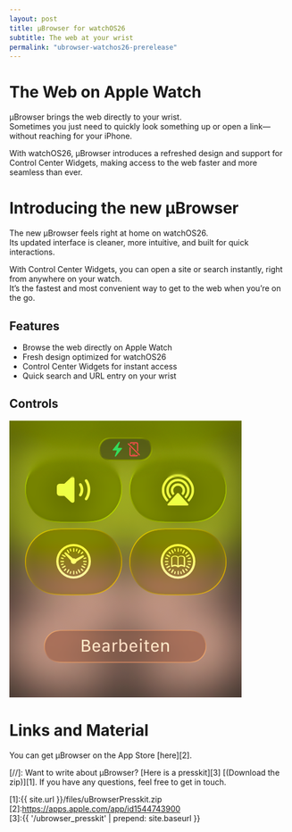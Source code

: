 ```yaml
---
layout: post
title: µBrowser for watchOS26
subtitle: The web at your wrist
permalink: "ubrowser-watchos26-prerelease"
---
```


# The Web on Apple Watch
µBrowser brings the web directly to your wrist.  
Sometimes you just need to quickly look something up or open a link—without reaching for your iPhone.  

With watchOS26, µBrowser introduces a refreshed design and support for Control Center Widgets, making access to the web faster and more seamless than ever.

# Introducing the new µBrowser
The new µBrowser feels right at home on watchOS26.  
Its updated interface is cleaner, more intuitive, and built for quick interactions.  

With Control Center Widgets, you can open a site or search instantly, right from anywhere on your watch.  
It’s the fastest and most convenient way to get to the web when you’re on the go.

## Features
* Browse the web directly on Apple Watch  
* Fresh design optimized for watchOS26  
* Control Center Widgets for instant access  
* Quick search and URL entry on your wrist  

## Controls
![µBrowser Screenshot 1](/img/mBrowser4_controls.png "µBrowser Screenshot 1")  

# Links and Material
You can get µBrowser on the App Store [here][2].  

[//]: Want to write about µBrowser? [Here is a presskit][3] [(Download the zip)][1]. If you have any questions, feel free to get in touch.  

[1]:{{ site.url }}/files/uBrowserPresskit.zip  
[2]:https://apps.apple.com/app/id1544743900  
[3]:{{ '/ubrowser_presskit' | prepend: site.baseurl }}
